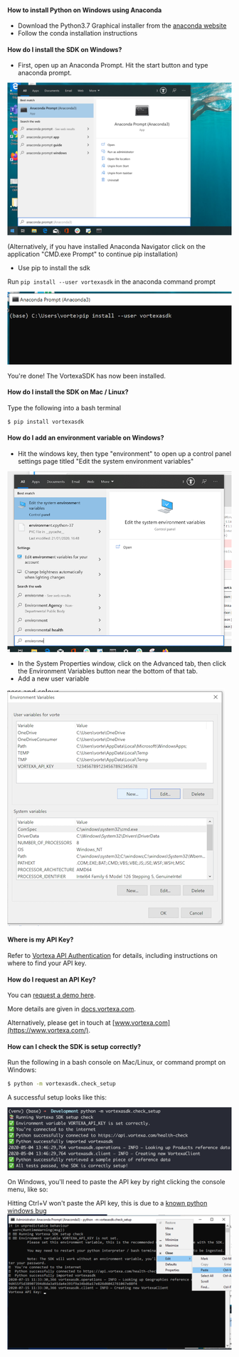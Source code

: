 #### How to install Python on Windows using Anaconda
- Download the Python3.7 Graphical installer from the [anaconda website](https://www.anaconda.com/distribution/)
- Follow the conda installation instructions



#### How do I install the SDK on Windows?
- First, open up an Anaconda Prompt. Hit the start button and type anaconda prompt.

![Anaconda prompt](img/anaconda_prompt.png)

(Alternatively, if you have installed Anaconda Navigator click on the application "CMD.exe Prompt" to continue pip installation)

- Use pip to install the sdk

Run `pip install --user vortexasdk` in the anaconda command prompt

![pip_install.png](img/pip_install.png)

You're done! The VortexaSDK has now been installed.



#### How do I install the SDK on Mac / Linux?
Type the following into a bash terminal
```bash
$ pip install vortexasdk
```



#### How do I add an environment variable on Windows?
- Hit the windows key, then type "environment" to open up a control panel settings page titled "Edit the system environment variables"

![edit_system_env_vars.png](img/edit_system_env_vars.png)

-  In the System Properties window, click on the Advanced tab, then click the Environment Variables button near the bottom of that tab.
- Add a new user variable

![add_env_var.png](img/add_env_var.png)


#### Where is my API Key?
Refer to [Vortexa API Authentication](https://docs.vortexa.com/reference/intro-authentication)
 for details, including instructions on where to find your API key.

#### How do I request an API Key?
You can [request a demo here](https://www.vortexa.com/request-demo-sdk).

More details are given in [docs.vortexa.com](https://docs.vortexa.com/reference/intro-authentication).

Alternatively, please get in touch at [www.vortexa.com](https://www.vortexa.com/).


#### How can I check the SDK is setup correctly?

Run the following in a bash console on Mac/Linux, or command prompt on Windows:

```bash
$ python -m vortexasdk.check_setup
```

A successful setup looks like this:

![check_setup.png](img/check_setup.png)



On Windows, you'll need to paste the API key by right clicking the console menu, like so:


Hitting Ctrl+V won't paste the API key, this is due to a [known python windows bug](https://bugs.python.org/issue37426)
![get_pass.png](img/get_pass_windows.png)
